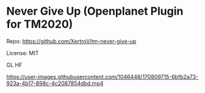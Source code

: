 # Never Give Up (Openplanet Plugin for TM2020)

Repo: https://github.com/XertroV/tm-never-give-up

License: MIT

GL HF

<!-- ![Gif demo](never-give-up-demo-loop.gif) -->

https://user-images.githubusercontent.com/1046448/170809715-6bfb2a73-923a-4b17-898c-4c2087854dbd.mp4
